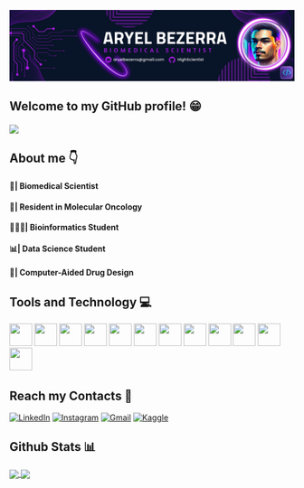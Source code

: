  <p align="center">
  <img src="Header.png"%>
</p>

## Welcome to my GitHub profile! 😁

<img height=200 align="center" src="https://github.com/HighScientist/HighScientist/assets/139933766/68eeeefd-1d11-43ec-ae64-cbcb0fb4018a"/>

## About me 👇

#### 🧬| Biomedical Scientist
#### 🦀| Resident in Molecular Oncology
#### 🧑🏻‍💻| Bioinformatics Student
#### 📊| Data Science Student
#### 💊| Computer-Aided Drug Design


## Tools and Technology 💻
<img loading="lazy" src="https://cdn.jsdelivr.net/gh/devicons/devicon/icons/git/git-original.svg" width="40" height="40"/> <img src="https://cdn.jsdelivr.net/gh/devicons/devicon@latest/icons/linux/linux-original.svg" width="40" height="40"/>
<img src="https://icon.icepanel.io/Technology/svg/Ubuntu.svg" width="40" height="40" />
<img src="https://cdn.jsdelivr.net/gh/devicons/devicon@latest/icons/python/python-original.svg" width="40" height="40"/>
<img src="https://cdn.jsdelivr.net/gh/devicons/devicon@latest/icons/jupyter/jupyter-original-wordmark.svg" width="40" height="40"/>
<img src="https://cdn.jsdelivr.net/gh/devicons/devicon@latest/icons/vscode/vscode-original.svg" width="40" height="40" />
<img src="https://icon.icepanel.io/Technology/svg/Canva.svg" width="40" height="40" />
<img src="https://upload.wikimedia.org/wikipedia/commons/thumb/8/87/PyMOL_logo.svg/512px-PyMOL_logo.svg.png?20220616080941" width="40" height="40" />
<img src="https://files.svgcdn.io/logos/seaborn-icon.svg" width="40" height="40" />
<img src="https://icon.icepanel.io/Technology/svg/NumPy.svg" width="40" height="40" />
<img src="https://icon.icepanel.io/Technology/svg/Matplotlib.svg" width="40" height="40" />
<img src="https://icon.icepanel.io/Technology/svg/Anaconda.svg" width="40" height="40" />



## Reach my Contacts 📲   
[![LinkedIn](https://img.shields.io/badge/LinkedIn-0077B5?style=for-the-badge&logo=linkedin&logoColor=white)](https://www.linkedin.com/in/aryel-bezerra/)
[![Instagram](https://img.shields.io/badge/Instagram-E4405F?style=for-the-badge&logo=instagram&logoColor=white)](https://www.instagram.com/highscientist/)
[![Gmail](https://img.shields.io/badge/Gmail-D14836?style=for-the-badge&logo=gmail&logoColor=white)](mailto:aryelbezerra@gmail.com)
[![Kaggle](https://img.shields.io/badge/Kaggle-20BEFF?style=for-the-badge&logo=Kaggle&logoColor=white)](https://www.kaggle.com/aryelbezerra)

## Github Stats 📊
<a href="https://github.com/HighScientist/github-readme-stats">
  <img height=200 align="center" src="https://github-readme-stats.vercel.app/api?username=HighScientist&show_icons=true&theme=synthwave&rank_icon=github&card_width=450"/>
</a>
<a href="https://github.com/anuraghazra/convoychat">
  <img height=200 align="center" src="https://github-readme-stats.vercel.app/api/top-langs/?username=HighScientist&layout=donut&theme=synthwave"/>
</a>

